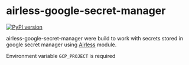 # airless-google-secret-manager

[![PyPI version](https://badge.fury.io/py/airless-google-secret-manager.svg)](https://badge.fury.io/py/airless-google-secret-manager)

airless-google-secret-manager were build to work with secrets stored in google secret manager using [Airless](https://github.com/astercapital/airless) module.


Environment variable `GCP_PROJECT` is required